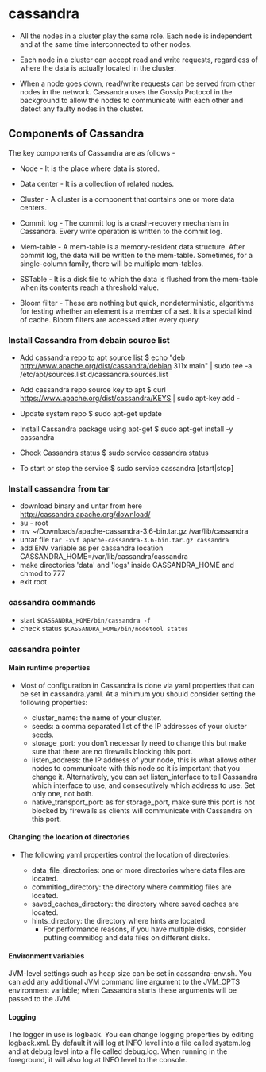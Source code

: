# cassandra

* All the nodes in a cluster play the same role. Each node is independent and at the same time interconnected to other nodes.

* Each node in a cluster can accept read and write requests, regardless of where the data is actually located in the cluster.

* When a node goes down, read/write requests can be served from other nodes in the network.
 Cassandra uses the Gossip Protocol in the background to allow the nodes to communicate with each other and detect any faulty nodes in the cluster.
 
## Components of Cassandra
The key components of Cassandra are as follows -

* Node - It is the place where data is stored.

* Data center - It is a collection of related nodes.

* Cluster - A cluster is a component that contains one or more data centers.

* Commit log - The commit log is a crash-recovery mechanism in Cassandra. Every write operation is written to the commit log.

* Mem-table - A mem-table is a memory-resident data structure. After commit log, the data will be written to the mem-table. Sometimes, for a single-column family, there will be multiple mem-tables.

* SSTable - It is a disk file to which the data is flushed from the mem-table when its contents reach a threshold value.

* Bloom filter - These are nothing but quick, nondeterministic, algorithms for testing whether an element is a member of a set. It is a special kind of cache. Bloom filters are accessed after every query.


### Install Cassandra from debain source list

* Add cassandra repo to apt source list
    $ echo "deb http://www.apache.org/dist/cassandra/debian 311x main" | sudo tee -a /etc/apt/sources.list.d/cassandra.sources.list

* Add cassandra repo source key to apt
    $ curl https://www.apache.org/dist/cassandra/KEYS | sudo apt-key add -

* Update system repo
    $ sudo apt-get update
	
* Install Cassandra package using apt-get
    $ sudo apt-get install -y cassandra

* Check Cassandra status
    $ sudo service cassandra status

* To start or stop the service
    $ sudo service cassandra [start|stop]
	
	
### Install cassandra from tar 
* download binary and untar from here http://cassandra.apache.org/download/
* su - root
* mv ~/Downloads/apache-cassandra-3.6-bin.tar.gz /var/lib/cassandra  
* untar file ```tar -xvf apache-cassandra-3.6-bin.tar.gz cassandra```
* add ENV variable as per cassandra location CASSANDRA_HOME=/var/lib/cassandra/cassandra
* make directories 'data' and 'logs' inside CASSANDRA_HOME and chmod to 777
* exit root

### cassandra commands
* start ```$CASSANDRA_HOME/bin/cassandra -f```
* check status ```$CASSANDRA_HOME/bin/nodetool status```

### cassandra pointer
#### Main runtime properties

* Most of configuration in Cassandra is done via yaml properties that can be set in cassandra.yaml. At a minimum you should consider setting the following properties:

    * cluster_name: the name of your cluster.
    * seeds: a comma separated list of the IP addresses of your cluster seeds.
    * storage_port: you don’t necessarily need to change this but make sure that there are no firewalls blocking this port.
    * listen_address: the IP address of your node, this is what allows other nodes to communicate with this node so it is important that you change it. Alternatively, you can set listen_interface to tell Cassandra which interface to use, and consecutively which address to use. Set only one, not both.
    * native_transport_port: as for storage_port, make sure this port is not blocked by firewalls as clients will communicate with Cassandra on this port.

#### Changing the location of directories
* The following yaml properties control the location of directories:

    * data_file_directories: one or more directories where data files are located.
    * commitlog_directory: the directory where commitlog files are located.
    * saved_caches_directory: the directory where saved caches are located.
    * hints_directory: the directory where hints are located.
        * For performance reasons, if you have multiple disks, consider putting commitlog and data files on different disks.

#### Environment variables
JVM-level settings such as heap size can be set in cassandra-env.sh. You can add any additional JVM command line argument to the JVM_OPTS environment variable; when Cassandra starts these arguments will be passed to the JVM.

#### Logging
The logger in use is logback. You can change logging properties by editing logback.xml. By default it will log at INFO level into a file called system.log and at debug level into a file called debug.log. When running in the foreground, it will also log at INFO level to the console.